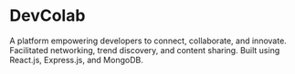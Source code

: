 # DevColab

A platform empowering developers to connect, collaborate, and innovate.
Facilitated networking, trend discovery, and content sharing. Built using
React.js, Express.js, and MongoDB.
